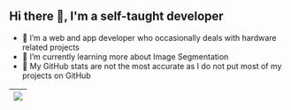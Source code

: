 ## Hi there 👋, I'm a self-taught developer
- 🔭 I’m a web and app developer who occasionally deals with hardware related projects
- 🌱 I’m currently learning more about Image Segmentation
- 🥲 My GitHub stats are not the most accurate as I do not put most of my projects on GitHub


| <a href="https://github.com/JasonXtra/" target="_blank"><img align="center" src="https://github-readme-stats-quokka1024s-projects.vercel.app/api/top-langs/?username=JasonXtra&theme=transparent&langs_count=20" /></a> |
| ------------- |
<!--
**quokka1024/quokka1024** is a ✨ _special_ ✨ repository because its `README.md` (this file) appears on your GitHub profile.

Here are some ideas to get you started:

- 🔭 I’m currently working on ...
- 🌱 I’m currently learning ...
- 👯 I’m looking to collaborate on ...
- 🤔 I’m looking for help with ...
- 💬 Ask me about ...
- 📫 How to reach me: ...
- 😄 Pronouns: ...
- ⚡ Fun fact: ...
-->
